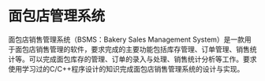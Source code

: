 # 面包店管理系统

面包店销售管理系统（BSMS：Bakery Sales Management System）是一款用于面包店销售管理的软件，要求完成的主要功能包括库存管理、订单管理、销售统计等。可以完成面包库存的管理、订单的录入与处理、销售统计分析等工作。要求使用学习过的C/C++程序设计的知识完成面包店销售管理系统的设计与实现。

